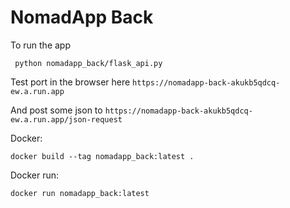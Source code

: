 # NomadApp Back

To run the app

```
 python nomadapp_back/flask_api.py
```

Test port in the browser here `https://nomadapp-back-akukb5qdcq-ew.a.run.app`

And post some json to `https://nomadapp-back-akukb5qdcq-ew.a.run.app/json-request`

Docker:
```
docker build --tag nomadapp_back:latest .
```

Docker run:
```
docker run nomadapp_back:latest
```
